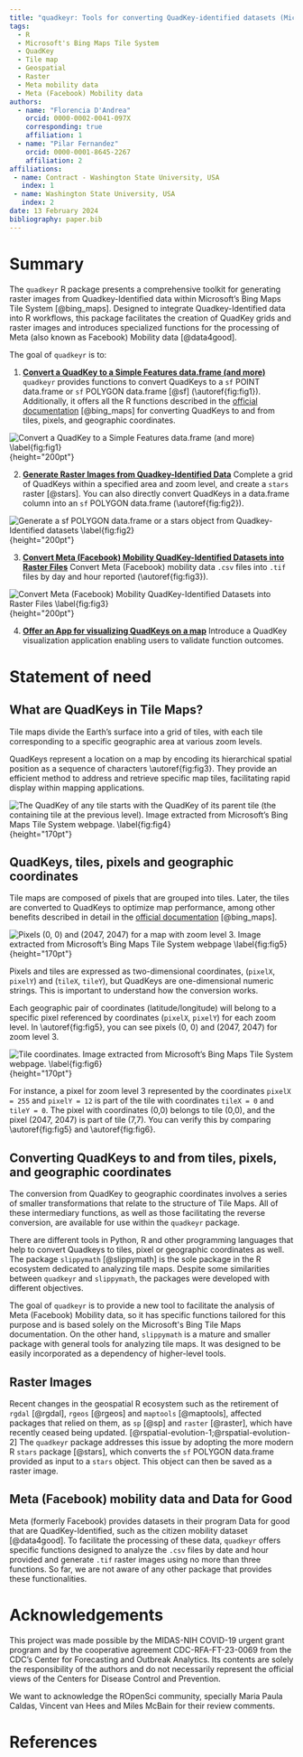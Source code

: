 ```yaml
---
title: "quadkeyr: Tools for converting QuadKey-identified datasets (Microsoft's Bing Maps Tile system) into raster images and analyzing Meta (Facebook) Mobility Data."
tags:
  - R
  - Microsoft's Bing Maps Tile System
  - QuadKey
  - Tile map
  - Geospatial
  - Raster
  - Meta mobility data
  - Meta (Facebook) Mobility data
authors:
  - name: "Florencia D'Andrea"
    orcid: 0000-0002-0041-097X
    corresponding: true
    affiliation: 1
  - name: "Pilar Fernandez"
    orcid: 0000-0001-8645-2267
    affiliation: 2
affiliations:
 - name: Contract - Washington State University, USA
   index: 1
 - name: Washington State University, USA
   index: 2
date: 13 February 2024
bibliography: paper.bib
---
```


# Summary

The `quadkeyr` R package presents a comprehensive toolkit for 
generating raster images from Quadkey-Identified data 
within Microsoft’s Bing Maps Tile System [@bing_maps].
Designed to integrate Quadkey-Identified data into R workflows,
this package facilitates the creation of QuadKey grids and raster images and
introduces specialized functions for 
the processing of Meta (also known as Facebook) Mobility data [@data4good].

The goal of `quadkeyr` is to:

1.  [**Convert a QuadKey to a Simple Features data.frame (and more)**](https://docs.ropensci.org/quadkeyr/articles/quadkey_to_sf_conversion.html) 
`quadkeyr` provides functions to convert QuadKeys
to a `sf` POINT data.frame or `sf` POLYGON data.frame [@sf] (\autoref{fig:fig1}).
Additionally, it offers all the R functions 
described in the [official documentation](https://learn.microsoft.com/en-us/bingmaps/articles/bing-maps-tile-system) [@bing_maps]
for converting QuadKeys to and from tiles, pixels, and geographic coordinates.

![Convert a QuadKey to a Simple Features data.frame (and more) \label{fig:fig1}](../vignettes/workflow_quadkey.png){height="200pt"}

2.  [**Generate Raster Images from Quadkey-Identified    Data**](https://docs.ropensci.org/quadkeyr/articles/quadkey_identified_data_to_raster.html) 
Complete a grid of QuadKeys within a specified area and zoom level, 
and create a `stars` raster [@stars]. 
You can also directly convert QuadKeys in a data.frame column 
into an `sf` POLYGON data.frame (\autoref{fig:fig2}).

![Generate a `sf` POLYGON data.frame or a `stars` object from Quadkey-Identified datasets \label{fig:fig2}](../vignettes/workflow_raster.png){height="200pt"}

3. [**Convert Meta (Facebook) Mobility QuadKey-Identified Datasets into Raster Files**](https://docs.ropensci.org/quadkeyr/articles/facebook_mobility_csvs_to_raster_files.html)
Convert Meta (Facebook) mobility data `.csv` files into `.tif` files by day and
hour reported (\autoref{fig:fig3}).

![Convert Meta (Facebook) Mobility QuadKey-Identified Datasets into Raster Files \label{fig:fig3}](../vignettes/workflow_facebook.png){height="200pt"}

4. [**Offer an App for visualizing QuadKeys on a   map**](https://docs.ropensci.org/quadkeyr/articles/quadkey_visualization_app.html)
Introduce a QuadKey visualization application 
enabling users to validate function outcomes.

# Statement of need

## What are QuadKeys in Tile Maps?

Tile maps divide the Earth’s surface into a grid of tiles, 
with each tile corresponding to a specific geographic area 
at various zoom levels.

QuadKeys represent a location on a map by encoding
its hierarchical spatial position
as a sequence of characters \autoref{fig:fig3}. 
They provide an efficient method to address and retrieve specific map tiles, 
facilitating rapid display within mapping applications.

![The QuadKey of any tile starts with the QuadKey of its parent tile (the containing tile at the previous level). Image extracted from Microsoft’s Bing Maps Tile System webpage. \label{fig:fig4}](../vignettes/bing_quadkeys.jpg){height="170pt"}

## QuadKeys, tiles, pixels and geographic coordinates

Tile maps are composed of pixels that are grouped into tiles. 
Later, the tiles are converted to QuadKeys to optimize map performance, 
among other benefits described in detail 
in the [official documentation](https://learn.microsoft.com/en-us/bingmaps/articles/bing-maps-tile-system) [@bing_maps].

![Pixels (0, 0) and (2047, 2047) for a map with zoom level 3. Image extracted from Microsoft’s Bing Maps Tile System webpage \label{fig:fig5}](../vignettes/bing_pixel.jpg){height="170pt"}

Pixels and tiles are expressed as two-dimensional coordinates,
(`pixelX`, `pixelY`) and (`tileX`, `tileY`),
but QuadKeys are one-dimensional numeric strings. 
This is important to understand how the conversion works.

Each geographic pair of coordinates (latitude/longitude) 
will belong to a specific pixel referenced by coordinates (`pixelX`, `pixelY`)
for each zoom level. 
In \autoref{fig:fig5}, you can see pixels (0, 0) and (2047, 2047) 
for zoom level 3. 

![Tile coordinates. Image extracted from Microsoft’s Bing Maps Tile System webpage. \label{fig:fig6}](../vignettes/bing_tiles.jpg){height="170pt"}

For instance, a pixel for zoom level 3
represented by the coordinates `pixelX = 255` and `pixelY = 12` 
is part of the tile with coordinates `tileX = 0` and `tileY = 0`. 
The pixel with coordinates (0,0) belongs to tile (0,0), 
and the pixel (2047, 2047) is part of tile (7,7). 
You can verify this by comparing \autoref{fig:fig5} and \autoref{fig:fig6}.

## Converting QuadKeys to and from tiles, pixels, and geographic coordinates

The conversion from QuadKey to geographic coordinates
involves a series of smaller transformations that relate to 
the structure of Tile Maps. All of these intermediary functions, 
as well as those facilitating the reverse conversion, 
are available for use within the `quadkeyr` package.

There are different tools in Python, R and other programming languages 
that help to convert Quadkeys to tiles, pixel or geographic coordinates as well. 
The package `slippymath` [@slippymath] is the sole package
in the R ecosystem dedicated to analyzing tile maps. 
Despite some similarities 
between `quadkeyr` and `slippymath`, 
the packages were developed with different objectives.

The goal of `quadkeyr` is 
to provide a new tool to facilitate the analysis of Meta (Facebook) Mobility data, 
so it has specific functions tailored for this purpose
and is based solely on the Microsoft's Bing Tile Maps documentation.
On the other hand, `slippymath` is a mature and smaller package 
with general tools for analyzing tile maps.
It was designed to be easily incorporated as a 
dependency of higher-level tools.

## Raster Images

Recent changes in the geospatial R ecosystem 
such as the retirement of `rgdal` [@rgdal], `rgeos` [@rgeos] and
`maptools` [@maptools],
affected packages that relied on them,
as `sp` [@sp] and `raster` [@raster],
which have recently ceased being updated. 
[@rspatial-evolution-1;@rspatial-evolution-2]
The `quadkeyr` package addresses this issue 
by adopting the more modern R `stars` package [@stars], 
which converts the `sf` POLYGON data.frame provided as input 
to a `stars` object.
This object can then be saved as a raster image.

## Meta (Facebook) mobility data and Data for Good

Meta (formerly Facebook) provides datasets
in their program Data for good 
that are QuadKey-Identified, 
such as the citizen mobility dataset [@data4good].
To facilitate the processing of these data,
`quadkeyr` offers specific functions 
designed to analyze the `.csv` files 
by date and hour provided and generate `.tif` raster images 
using no more than three functions.
So far, we are not aware of any other package
that provides these functionalities.

# Acknowledgements

This project was made possible by the MIDAS-NIH COVID-19 urgent grant program
and by the cooperative agreement CDC-RFA-FT-23-0069
from the CDC’s Center for Forecasting and Outbreak Analytics.
Its contents are solely the responsibility of the authors and 
do not necessarily represent the official views of
the Centers for Disease Control and Prevention.

We want to acknowledge the ROpenSci community, 
specially Maria Paula Caldas, 
Vincent van Hees and Miles McBain for their review comments.

# References
